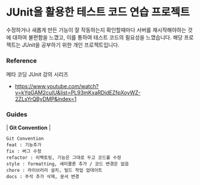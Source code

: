 # JUnit을 활용한 테스트 코드 연습 프로젝트

수정하거나 새롭게 만든 기능이 잘 작동하는지 확인할때마다 서버를 재시작해야하는 것에 대하여
불편함을 느꼈고, 이를 통하여 테스트 코드의 필요성을 느꼈습니다.
해당 프로젝트는 JUnit을 공부하기 위한 개인 프로젝트입니다.

### Reference

메타 코딩 JUnit 강의 시리즈
- https://www.youtube.com/watch?v=kYqGAM2culU&list=PL93mKxaRDidEZfpXoyWZ-2ZLsYrQByDMP&index=1

### Guides

| **Git Convention** |
```text
Git Convention
feat : 기능추가
fix : 버그 수정
refactor : 리팩토링, 기능은 그대로 두고 코드를 수정
style : formatting, 세미콜론 추가 / 코드 변경은 없음
chore : 라이브러리 설치, 빌드 작업 업데이트
docs : 주석 추가 삭제, 문서 변경
```
